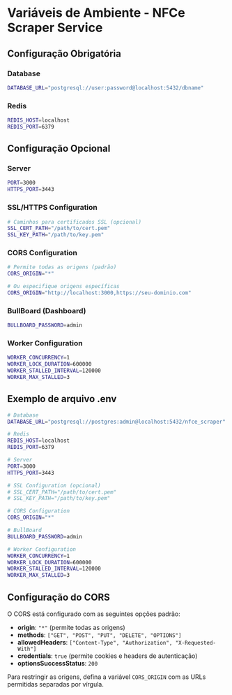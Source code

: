 # Variáveis de Ambiente - NFCe Scraper Service

## Configuração Obrigatória

### Database

```bash
DATABASE_URL="postgresql://user:password@localhost:5432/dbname"
```

### Redis

```bash
REDIS_HOST=localhost
REDIS_PORT=6379
```

## Configuração Opcional

### Server

```bash
PORT=3000
HTTPS_PORT=3443
```

### SSL/HTTPS Configuration

```bash
# Caminhos para certificados SSL (opcional)
SSL_CERT_PATH="/path/to/cert.pem"
SSL_KEY_PATH="/path/to/key.pem"
```

### CORS Configuration

```bash
# Permite todas as origens (padrão)
CORS_ORIGIN="*"

# Ou especifique origens específicas
CORS_ORIGIN="http://localhost:3000,https://seu-dominio.com"
```

### BullBoard (Dashboard)

```bash
BULLBOARD_PASSWORD=admin
```

### Worker Configuration

```bash
WORKER_CONCURRENCY=1
WORKER_LOCK_DURATION=600000
WORKER_STALLED_INTERVAL=120000
WORKER_MAX_STALLED=3
```

## Exemplo de arquivo .env

```bash
# Database
DATABASE_URL="postgresql://postgres:admin@localhost:5432/nfce_scraper"

# Redis
REDIS_HOST=localhost
REDIS_PORT=6379

# Server
PORT=3000
HTTPS_PORT=3443

# SSL Configuration (opcional)
# SSL_CERT_PATH="/path/to/cert.pem"
# SSL_KEY_PATH="/path/to/key.pem"

# CORS Configuration
CORS_ORIGIN="*"

# BullBoard
BULLBOARD_PASSWORD=admin

# Worker Configuration
WORKER_CONCURRENCY=1
WORKER_LOCK_DURATION=600000
WORKER_STALLED_INTERVAL=120000
WORKER_MAX_STALLED=3
```

## Configuração do CORS

O CORS está configurado com as seguintes opções padrão:

- **origin**: `"*"` (permite todas as origens)
- **methods**: `["GET", "POST", "PUT", "DELETE", "OPTIONS"]`
- **allowedHeaders**: `["Content-Type", "Authorization", "X-Requested-With"]`
- **credentials**: `true` (permite cookies e headers de autenticação)
- **optionsSuccessStatus**: `200`

Para restringir as origens, defina a variável `CORS_ORIGIN` com as URLs permitidas separadas por vírgula.
